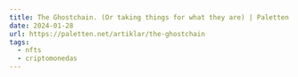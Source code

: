 ```yaml
---
title: The Ghostchain. (Or taking things for what they are) | Paletten
date: 2024-01-28
url: https://paletten.net/artiklar/the-ghostchain
tags:
  - nfts
  - criptomonedas
---
```

